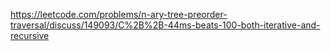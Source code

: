 https://leetcode.com/problems/n-ary-tree-preorder-traversal/discuss/149093/C%2B%2B-44ms-beats-100-both-iterative-and-recursive